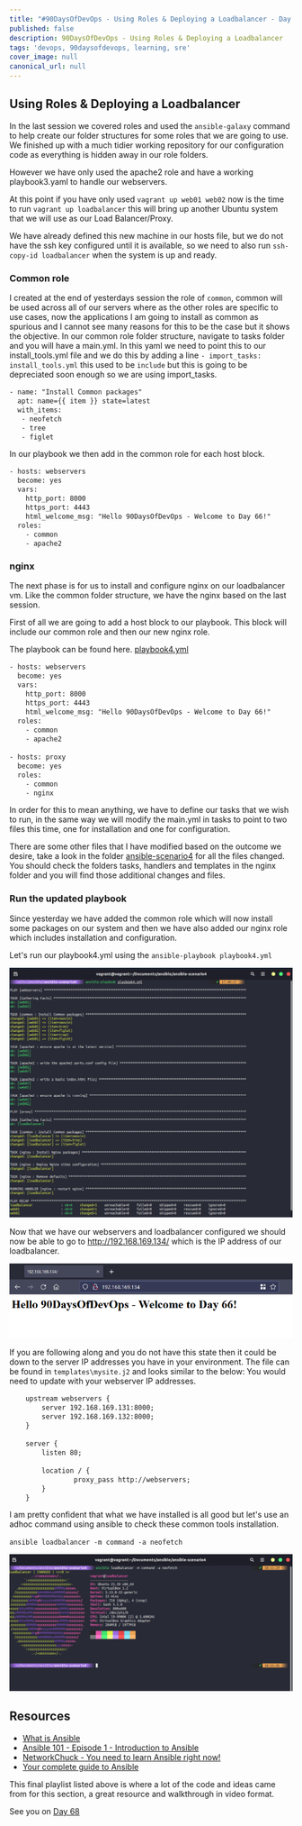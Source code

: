 ```yaml
---
title: "#90DaysOfDevOps - Using Roles & Deploying a Loadbalancer - Day 67"
published: false
description: 90DaysOfDevOps - Using Roles & Deploying a Loadbalancer
tags: 'devops, 90daysofdevops, learning, sre'
cover_image: null
canonical_url: null
---
```

## Using Roles & Deploying a Loadbalancer

In the last session we covered roles and used the `ansible-galaxy` command to help create our folder structures for some roles that we are going to use. We finished up with a much tidier working repository for our configuration code as everything is hidden away in our role folders. 

However we have only used the apache2 role and have a working playbook3.yaml to handle our webservers. 

At this point if you have only used `vagrant up web01 web02` now is the time to run `vagrant up loadbalancer` this will bring up another Ubuntu system that we will use as our Load Balancer/Proxy. 

We have already defined this new machine in our hosts file, but we do not have the ssh key configured until it is available, so we need to also run `ssh-copy-id loadbalancer` when the system is up and ready. 

### Common role
I created at the end of yesterdays session the role of `common`, common will be used across all of our servers where as the other roles are specific to use cases, now the applications I am going to install as common as spurious and I cannot see many reasons for this to be the case but it shows the objective. In our common role folder structure, navigate to tasks folder and you will have a main.yml. In this yaml we need to point this to our install_tools.yml file and we do this by adding a line `- import_tasks: install_tools.yml` this used to be `include` but this is going to be depreciated soon enough so we are using import_tasks. 

```
- name: "Install Common packages"
  apt: name={{ item }} state=latest
  with_items:
   - neofetch
   - tree
   - figlet
```

In our playbook we then add in the common role for each host block. 

```
- hosts: webservers
  become: yes
  vars:
    http_port: 8000
    https_port: 4443
    html_welcome_msg: "Hello 90DaysOfDevOps - Welcome to Day 66!"
  roles:
    - common
    - apache2
```

### nginx

The next phase is for us to install and configure nginx on our loadbalancer vm. Like the common folder structure, we have the nginx based on the last session. 

First of all we are going to add a host block to our playbook. This block will include our common role and then our new nginx role. 

The playbook can be found here. [playbook4.yml](Days/../Configmgmt/ansible-scenario4/playbook4.yml)

```
- hosts: webservers
  become: yes
  vars:
    http_port: 8000
    https_port: 4443
    html_welcome_msg: "Hello 90DaysOfDevOps - Welcome to Day 66!"
  roles:
    - common
    - apache2

- hosts: proxy 
  become: yes
  roles: 
    - common
    - nginx
```

In order for this to mean anything, we have to define our tasks that we wish to run, in the same way we will modify the main.yml in tasks to point to two files this time, one for installation and one for configuration. 

There are some other files that I have modified based on the outcome we desire, take a look in the folder [ansible-scenario4](Days/Configmgmt/ansible-scenario4) for all the files changed. You should check the folders tasks, handlers and templates in the nginx folder and you will find those additional changes and files. 

### Run the updated playbook 

Since yesterday we have added the common role which will now install some packages on our system and then we have also added our nginx role which includes installation and configuration. 

Let's run our playbook4.yml using the `ansible-playbook playbook4.yml`

![](Images/Day67_config1.png)

Now that we have our webservers and loadbalancer configured we should now be able to go to http://192.168.169.134/ which is the IP address of our loadbalancer. 

![](Images/Day67_config2.png)

If you are following along and you do not have this state then it could be down to the server IP addresses you have in your environment. The file can be found in `templates\mysite.j2` and looks similar to the below: You would need to update with your webserver IP addresses. 

```
    upstream webservers {
        server 192.168.169.131:8000;
        server 192.168.169.132:8000;
    }

    server {
        listen 80;

        location / {   
                proxy_pass http://webservers;
        }
    }
```
I am pretty confident that what we have installed is all good but let's use an adhoc command using ansible to check these common tools installation. 

`ansible loadbalancer -m command -a neofetch`

![](Images/Day67_config3.png)

## Resources 

- [What is Ansible](https://www.youtube.com/watch?v=1id6ERvfozo)
- [Ansible 101 - Episode 1 - Introduction to Ansible](https://www.youtube.com/watch?v=goclfp6a2IQ)
- [NetworkChuck - You need to learn Ansible right now!](https://www.youtube.com/watch?v=5hycyr-8EKs&t=955s)
- [Your complete guide to Ansible](https://www.youtube.com/playlist?list=PLnFWJCugpwfzTlIJ-JtuATD2MBBD7_m3u)

This final playlist listed above is where a lot of the code and ideas came from for this section, a great resource and walkthrough in video format. 

See you on [Day 68](day68.md)
